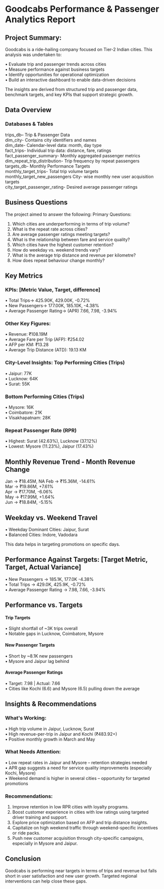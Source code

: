 # Goodcabs Performance & Passenger Analytics Report

## Project Summary:
Goodcabs is a ride-hailing company focused on Tier-2 Indian cities. This analysis was undertaken to:

•	Evaluate trip and passenger trends across cities  
•	Measure performance against business targets  
•	Identify opportunities for operational optimization  
•	Build an interactive dashboard to enable data-driven decisions  

The insights are derived from structured trip and passenger data, benchmark targets, and key KPIs that support strategic growth.

## Data Overview
### Databases & Tables  

trips_db– Trip & Passenger Data   
dim_city-	Contains city identifiers and names  
dim_date-	Calendar-level data: month, day type  
fact_trips-	Individual trip data: distance, fare, ratings  
fact_passenger_summary-	Monthly aggregated passenger metrics  
dim_repeat_trip_distribution-	Trip frequency by repeat passengers  
targets_db- Monthly Performance Targets  
monthly_target_trips- Total trip volume targets  
monthly_target_new_passengers	City- wise monthly new user acquisition targets  
city_target_passenger_rating- Desired average passenger ratings  

## Business Questions
The project aimed to answer the following:
Primary Questions:
1.	Which cities are underperforming in terms of trip volume?
2.	What is the repeat rate across cities?
3.	Are average passenger ratings meeting targets?
4.	What is the relationship between fare and service quality?
5.	Which cities have the highest customer retention?   
6. How do weekday vs. weekend trends vary?  
7. What is the average trip distance and revenue per kilometre?  
8. How does repeat behaviour change monthly?  

## Key Metrics
### KPIs: [Metric Value, Target, difference]   
• Total Trips->	425.90K,	429.00K,	-0.72%  
• New Passengers->	177.00K,	185.10K,	-4.38%  
• Average Passenger Rating-> (APR)	7.66,	7.98,	-3.94%  

### Other Key Figures:  
•	Revenue: ₹108.19M  
•	Average Fare per Trip (AFP): ₹254.02  
•	AFP per KM: ₹13.28  
•	Average Trip Distance (ATD): 19.13 KM  

### City-Level Insights: Top Performing Cities (Trips)  
•	Jaipur: 77K  
•	Lucknow: 64K  
•	Surat: 55K  

### Bottom Performing Cities (Trips)  
•	Mysore: 16K  
•	Coimbatore: 21K  
•	Visakhapatnam: 28K  

### Repeat Passenger Rate (RPR)  
•	Highest: Surat (42.63%), Lucknow (37.12%)  
•	Lowest: Mysore (11.23%), Jaipur (17.43%)  

## Monthly Revenue Trend - Month	Revenue	Change
Jan	-> ₹18.45M, NA
Feb	-> ₹15.36M,	-14.61%  
Mar	-> ₹19.86M,	+7.61%  
Apr	-> ₹17.70M,	-6.06%  
May	-> ₹17.99M,	+1.64%  
Jun	-> ₹18.84M,	-5.15%  

## Weekday vs. Weekend Travel  
•	Weekday Dominant Cities: Jaipur, Surat  
•	Balanced Cities: Indore, Vadodara  

This data helps in targeting promotions on specific days.
		
## Performance Against Targets: [Target Metric,	Target,	Actual	Variance]  
•	New Passengers ->	185.1K,	177.0K	-4.38%  
•	Total Trips ->	429.0K,	425.9K,	-0.72%  
•	Average Passenger Rating ->	7.98,	7.66,	-3.94%  

## Performance vs. Targets
#### Trip Targets  
•	Slight shortfall of ~3K trips overall  
•	Notable gaps in Lucknow, Coimbatore, Mysore  

#### New Passenger Targets  
•	Short by ~8.1K new passengers  
•	Mysore and Jaipur lag behind  

#### Average Passenger Ratings  
•	Target: 7.98 | Actual: 7.66  
•	Cities like Kochi (6.6) and Mysore (6.5) pulling down the average  

## Insights & Recommendations  
### What's Working:  
•	High trip volume in Jaipur, Lucknow, Surat  
•	High revenue-per-trip in Jaipur and Kochi (₹483.92+)  
•	Positive monthly growth in March and May

### What Needs Attention:  
•	Low repeat rates in Jaipur and Mysore – retention strategies needed   
•	APR gap suggests a need for service quality improvements (especially Kochi, Mysore)  
•	Weekend demand is higher in several cities – opportunity for targeted promotions  

### Recommendations:  
1.	Improve retention in low RPR cities with loyalty programs.  
2.	Boost customer experience in cities with low ratings using targeted driver training and support.  
3.	Explore price optimization based on AFP and trip distance insights.  
4.	Capitalize on high weekend traffic through weekend-specific incentives or ride packs.  
5.	Push new customer acquisition through city-specific campaigns, especially in Mysore and Jaipur.  

## Conclusion  
Goodcabs is performing near targets in terms of trips and revenue but falls short in user satisfaction and new user growth. Targeted regional interventions can help close these gaps.

